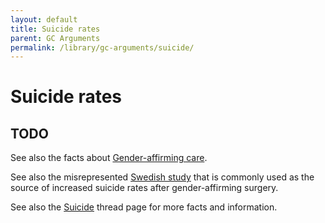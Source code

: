 ```yaml
---
layout: default
title: Suicide rates
parent: GC Arguments
permalink: /library/gc-arguments/suicide/
---
```


# Suicide rates

## TODO

See also the facts about [Gender-affirming care](/library/sources/gender-affirming-care).

See also the misrepresented [Swedish study](/library/gc-arguments/the-swedish-study/) that is commonly used
as the source of increased suicide rates after gender-affirming surgery.

See also the [Suicide](/library/whatisawomanbot/threads/suicide) thread page for more facts and information.
